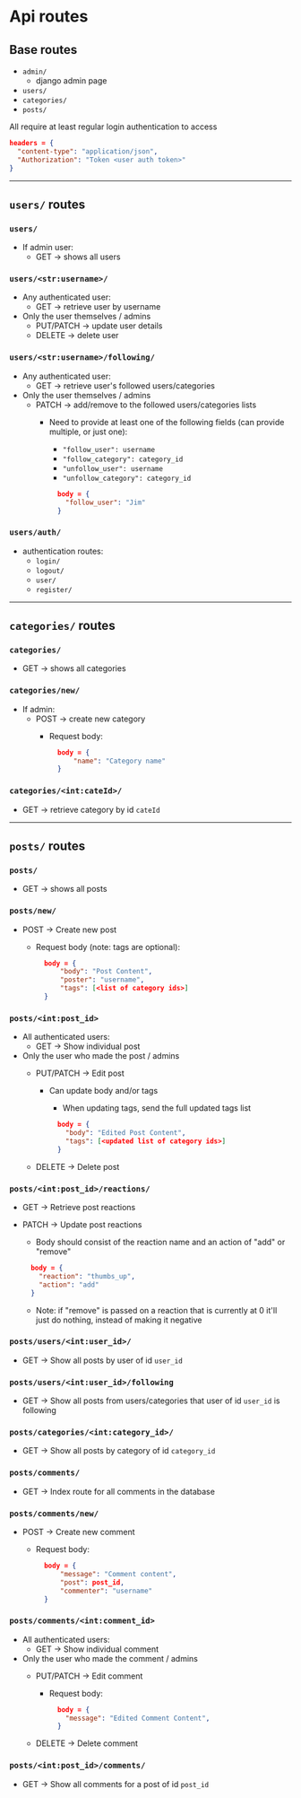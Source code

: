 # Api routes

## Base routes

- `admin/`
  - django admin page
- `users/`
- `categories/`
- `posts/`

All require at least regular login authentication to access

```JSON
headers = {
  "content-type": "application/json",
  "Authorization": "Token <user auth token>"
}

```

---

## `users/` routes

### `users/`

- If admin user:
  - GET -> shows all users

### `users/<str:username>/`

- Any authenticated user:
  - GET -> retrieve user by username
- Only the user themselves / admins
  - PUT/PATCH -> update user details
  - DELETE -> delete user

### `users/<str:username>/following/`

- Any authenticated user:
  - GET -> retrieve user's followed users/categories
- Only the user themselves / admins
  - PATCH -> add/remove to the followed users/categories lists
    - Need to provide at least one of the following fields (can provide multiple, or just one):
      - `"follow_user": username`
      - `"follow_category": category_id`
      - `"unfollow_user": username`
      - `"unfollow_category": category_id`

      ```JSON
        body = {
          "follow_user": "Jim"
        }
      ```

### `users/auth/`

- authentication routes:
  - `login/`
  - `logout/`
  - `user/`
  - `register/`

---

## `categories/` routes

### `categories/`
  
- GET -> shows all categories

### `categories/new/`

- If admin:
  - POST -> create new category
    - Request body:

      ```JSON
        body = {
            "name": "Category name"
        }
      ```

### `categories/<int:cateId>/`

- GET -> retrieve category by id `cateId`

---

## `posts/` routes

### `posts/`

- GET -> shows all posts

### `posts/new/`

- POST -> Create new post
  - Request body (note: tags are optional):

    ```JSON
      body = {
          "body": "Post Content",
          "poster": "username",
          "tags": [<list of category ids>]
      }
    ```

### `posts/<int:post_id>`

- All authenticated users:
  - GET -> Show individual post
- Only the user who made the post / admins
  - PUT/PATCH -> Edit post
    - Can update body and/or tags
      - When updating tags, send the full updated tags list

      ```JSON
        body = {
          "body": "Edited Post Content",
          "tags": [<updated list of category ids>]
        }
      ```

  - DELETE -> Delete post

### `posts/<int:post_id>/reactions/`

- GET -> Retrieve post reactions
- PATCH -> Update post reactions
  - Body should consist of the reaction name and an action of "add" or "remove"

  ```JSON
    body = {
      "reaction": "thumbs_up",
      "action": "add"
    }
  ```

  - Note: if "remove" is passed on a reaction that is currently at 0 it'll just do nothing, instead of making it negative

### `posts/users/<int:user_id>/`

- GET -> Show all posts by user of id `user_id`

### `posts/users/<int:user_id>/following`

- GET -> Show all posts from users/categories that user of id `user_id` is following

### `posts/categories/<int:category_id>/`

- GET -> Show all posts by category of id `category_id`

### `posts/comments/`

- GET -> Index route for all comments in the database

### `posts/comments/new/`

- POST -> Create new comment
  - Request body:

    ```JSON
      body = {
          "message": "Comment content",
          "post": post_id,
          "commenter": "username"
      }
    ```

### `posts/comments/<int:comment_id>`

- All authenticated users:
  - GET -> Show individual comment
- Only the user who made the comment / admins
  - PUT/PATCH -> Edit comment
    - Request body:

      ```JSON
        body = {
          "message": "Edited Comment Content",
        }
      ```

  - DELETE -> Delete comment

### `posts/<int:post_id>/comments/`
  
- GET -> Show all comments for a post of id `post_id`
